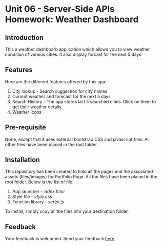 # Unit 06 - Server-Side APIs Homework: Weather Dashboard

## Introduction
<p> This a weather dashboarb application which allows you to view weather condition of various cities. It also display forcast for the next 5 days.</p>
  
## Features
<p>Here are the different features offered by this app:

<ol><li>City lookup - Search suggestion for city names
<li>Current weather and forecast for the next 5 days
<li>Search History - The app stores last 5 searched cities. Click on them to get their weather details.
<li>Weather icons
 </ol>

</p>
  
## Pre-requisite
<p>None, except that it uses external bootstrap CSS and javascript files. All other files have been placed in the root folder.</p>

## Installation
<p>This repository has been created to hold all the pages and the associated assets (files/images) for Portfolio Page. All the files have been placed in the root folder. Below is the list of file:
    <ol>
        <li>App launcher - <em>index.html</em></li>
        <li>Style file - <em>style.css</em></li>
        <li>Function library - <em>script.js</em></li>
</ol>
    
To install, simply copy all the files into your destination folder.</p>

## Feedback
<p> Your feedback is welcomed. Send your feedback <a href="mailto:bhaskar.tripathi@outlook.com?Subject=Password%20Generator%20App%20-%20Feedback" target="_top">here</a>.</p>
